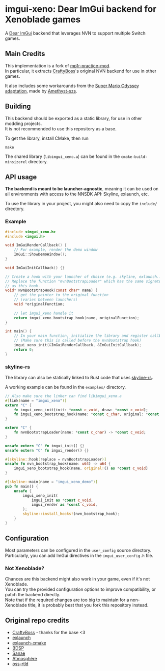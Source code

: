 # imgui-xeno: Dear ImGui backend for Xenoblade games

A [Dear ImGui](https://github.com/ocornut/imgui) backend that leverages NVN to support multiple Switch games.

## Main Credits

This implementation is a fork of [mp1r-practice-mod](https://github.com/MetroidPrimeModding/mp1r-practice-mod).   
In particular, it extracts [CraftyBoss](https://github.com/CraftyBoss)'s original NVN backend for use in other games.

It also includes some workarounds from the [Super Mario Odyssey adaptation](https://github.com/Amethyst-szs/smo-lunakit), 
made by [Amethyst-szs](https://github.com/Amethyst-szs).

## Building

This backend should be exported as a static library, for use in other modding projects.  
It is not recommended to use this repository as a base.

To get the library, install CMake, then run
```
make
```

The shared library (`libimgui_xeno.a`) can be found in the `cmake-build-minsizerel` directory.

## API usage

**The backend is meant to be launcher-agnostic**, meaning it can be used on all environments with access
to the NNSDK API: Skyline, exlaunch, etc.

To use the library in your project, you might also need to copy the `include/` directory.

### Example

```c
#include <imgui_xeno.h>
#include <imgui.h>

void ImGuiRenderCallback() {
    // For example, render the demo window
    ImGui::ShowDemoWindow();
}

void ImGuiInitCallback() {}

// Create a hook with your launcher of choice (e.g. skyline, exlaunch...)
// Replace the function "nvnBootstrapLoader" which has the same signature 
// as this hook.
void* NvnBootstrapHook(const char* name) {
    // get the pointer to the original function
    // (varies between launchers)
    void *originalFunction; 
    
    // let imgui_xeno handle it
    return imgui_xeno_bootstrap_hook(name, originalFunction);
}

int main() {
    // In your main function, initialize the library and register callbacks
    // (Make sure this is called before the nvnBootstrap hook)
    imgui_xeno_init(&ImGuiRenderCallback, &ImGuiInitCallback);
    return 0;
}
```

### skyline-rs

The library can also be statically linked to Rust code that uses [skyline-rs](https://github.com/skyline-rs/).

A working example can be found in the `examples/` directory.

```rust
// Also make sure the linker can find libimgui_xeno.a
#[link(name = "imgui_xeno")] 
extern "C" {
    fn imgui_xeno_init(init: *const c_void, draw: *const c_void);
    fn imgui_xeno_bootstrap_hook(name: *const c_char, original: *const c_void) -> *const c_void;
}

extern "C" {
    fn nvnBootstrapLoader(name: *const c_char) -> *const c_void;
}

unsafe extern "C" fn imgui_init() {}
unsafe extern "C" fn imgui_render() {}

#[skyline::hook(replace = nvnBootstrapLoader)]
unsafe fn nvn_bootstrap_hook(name: u64) -> u64 {
    imgui_xeno_bootstrap_hook(name, original!() as *const c_void)
}

#[skyline::main(name = "imgui_xeno_demo")]
pub fn main() {
    unsafe {
        imgui_xeno_init(
            imgui_init as *const c_void,
            imgui_render as *const c_void,
        );
        skyline::install_hooks!(nvn_bootstrap_hook);
    }
}
```

## Configuration

Most parameters can be configured in the `user_config` source directory.  
Particularly, you can add ImGui directives in the `imgui_user_config.h` file.

### Not Xenoblade?

Chances are this backend might also work in your game, even if it's not Xenoblade.  
You can try the provided configuration options to improve compatibility, or patch the backend directly.  
Note that if the required changes are too big to maintain for a non-Xenoblade title, it is probably
best that you fork this repository instead.

## Original repo credits

- [CraftyBoss](https://github.com/CraftyBoss/MP1R-Exlaunch-Base) - thanks for the base <3
- [exlaunch](https://github.com/shadowninja108/exlaunch/)
- [exlaunch-cmake](https://github.com/EngineLessCC/exlaunch-cmake/)
- [BDSP](https://github.com/Martmists-GH/BDSP)
- [Sanae](https://github.com/Sanae6)
- [Atmosphère](https://github.com/Atmosphere-NX/Atmosphere)
- [oss-rtld](https://github.com/Thog/oss-rtld)
